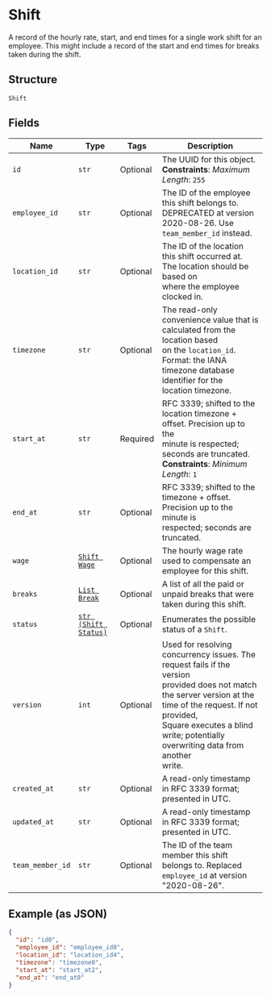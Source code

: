 
# Shift

A record of the hourly rate, start, and end times for a single work shift
for an employee. This might include a record of the start and end times for breaks
taken during the shift.

## Structure

`Shift`

## Fields

| Name | Type | Tags | Description |
|  --- | --- | --- | --- |
| `id` | `str` | Optional | The UUID for this object.<br>**Constraints**: *Maximum Length*: `255` |
| `employee_id` | `str` | Optional | The ID of the employee this shift belongs to. DEPRECATED at version 2020-08-26. Use `team_member_id` instead. |
| `location_id` | `str` | Optional | The ID of the location this shift occurred at. The location should be based on<br>where the employee clocked in. |
| `timezone` | `str` | Optional | The read-only convenience value that is calculated from the location based<br>on the `location_id`. Format: the IANA timezone database identifier for the<br>location timezone. |
| `start_at` | `str` | Required | RFC 3339; shifted to the location timezone + offset. Precision up to the<br>minute is respected; seconds are truncated.<br>**Constraints**: *Minimum Length*: `1` |
| `end_at` | `str` | Optional | RFC 3339; shifted to the timezone + offset. Precision up to the minute is<br>respected; seconds are truncated. |
| `wage` | [`Shift Wage`](../../doc/models/shift-wage.md) | Optional | The hourly wage rate used to compensate an employee for this shift. |
| `breaks` | [`List Break`](../../doc/models/break.md) | Optional | A list of all the paid or unpaid breaks that were taken during this shift. |
| `status` | [`str (Shift Status)`](../../doc/models/shift-status.md) | Optional | Enumerates the possible status of a `Shift`. |
| `version` | `int` | Optional | Used for resolving concurrency issues. The request fails if the version<br>provided does not match the server version at the time of the request. If not provided,<br>Square executes a blind write; potentially overwriting data from another<br>write. |
| `created_at` | `str` | Optional | A read-only timestamp in RFC 3339 format; presented in UTC. |
| `updated_at` | `str` | Optional | A read-only timestamp in RFC 3339 format; presented in UTC. |
| `team_member_id` | `str` | Optional | The ID of the team member this shift belongs to. Replaced `employee_id` at version "2020-08-26". |

## Example (as JSON)

```json
{
  "id": "id0",
  "employee_id": "employee_id0",
  "location_id": "location_id4",
  "timezone": "timezone0",
  "start_at": "start_at2",
  "end_at": "end_at0"
}
```

